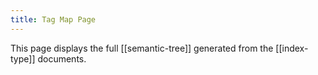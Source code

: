 ```yaml
---
title: Tag Map Page
---
```


This page displays the full [[semantic-tree]] generated from the [[index-type]] documents.
